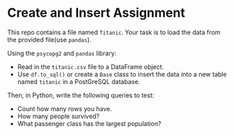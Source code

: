 # Create and Insert Assignment
This repo contains a file named `Titanic`. Your task is to load the data from the provided file(use `pandas`). 

Using the `psycopg2` and `pandas` library:

* Read in the `titanic.csv` file to a DataFrame object.
* Use `df.to_sql()` or create a `Base` class to insert the data into a new table named `titanic` in a PostGreSQL database.

Then, in Python, write the following queries to test:

* Count how many rows you have.
* How many people survived?
* What passenger class has the largest population?
